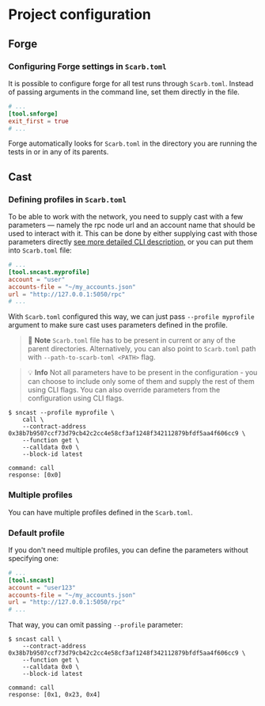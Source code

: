 # Project configuration

## Forge

### Configuring Forge settings in `Scarb.toml`

It is possible to configure forge for all test runs through `Scarb.toml`.
Instead of passing arguments in the command line, set them directly in the file.

```toml
# ...
[tool.snforge]
exit_first = true
# ...
```

Forge automatically looks for `Scarb.toml` in the directory you are running the tests in or in any of its parents.

## Cast

### Defining profiles in `Scarb.toml`

To be able to work with the network, you need to supply cast with a few parameters —
namely the rpc node url and an account name that should be used to interact with it.
This can be done
by either supplying cast with those parameters directly [see more detailed CLI description,](../appendix/cast.md)
or you can put them into `Scarb.toml` file:

```toml
# ...
[tool.sncast.myprofile]
account = "user"
accounts-file = "~/my_accounts.json"
url = "http://127.0.0.1:5050/rpc"
# ...
```

With `Scarb.toml` configured this way, we can just pass `--profile myprofile` argument to make sure cast uses parameters
defined in the profile.

> 📝 **Note**
> `Scarb.toml` file has to be present in current or any of the parent directories.
> Alternatively, you can also point to `Scarb.toml` path with `--path-to-scarb-toml <PATH>` flag.

> 💡 **Info**
> Not all parameters have to be present in the configuration - you can choose to include only some of them and supply
> the rest of them using CLI flags. You can also override parameters from the configuration using CLI flags.

```shell
$ sncast --profile myprofile \
    call \
    --contract-address 0x38b7b9507ccf73d79cb42c2cc4e58cf3af1248f342112879bfdf5aa4f606cc9 \
    --function get \
    --calldata 0x0 \
    --block-id latest

command: call
response: [0x0]
```

### Multiple profiles

You can have multiple profiles defined in the `Scarb.toml`.

### Default profile

If you don't need multiple profiles, you can define the parameters without specifying one:

```toml
# ...
[tool.sncast]
account = "user123"
accounts-file = "~/my_accounts.json"
url = "http://127.0.0.1:5050/rpc"
# ...
```

That way, you can omit passing `--profile` parameter:

```shell
$ sncast call \
    --contract-address 0x38b7b9507ccf73d79cb42c2cc4e58cf3af1248f342112879bfdf5aa4f606cc9 \
    --function get \
    --calldata 0x0 \
    --block-id latest

command: call
response: [0x1, 0x23, 0x4]
```
